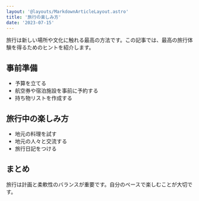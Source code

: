 ```yaml
---
layout: '@layouts/MarkdownArticleLayout.astro'
title: '旅行の楽しみ方'
date: '2023-07-15'
---
```


旅行は新しい場所や文化に触れる最高の方法です。この記事では、最高の旅行体験を得るためのヒントを紹介します。

## 事前準備

- 予算を立てる
- 航空券や宿泊施設を事前に予約する
- 持ち物リストを作成する

## 旅行中の楽しみ方

- 地元の料理を試す
- 地元の人々と交流する
- 旅行日記をつける

## まとめ

旅行は計画と柔軟性のバランスが重要です。自分のペースで楽しむことが大切です。
